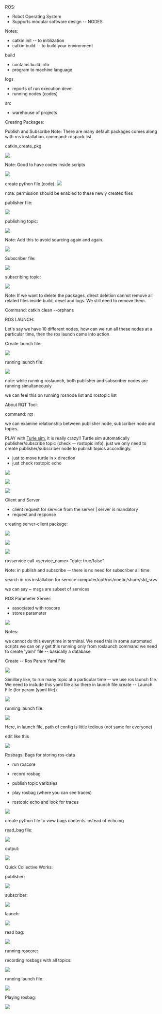 ROS:
- Robot Operating System
- Supports modular software design -- NODES

Notes:
- catkin init -- to initilization
- catkin build -- to build your environment

build
- contains build info
- program to machine language

logs
- reports of run execution
devel
- running nodes (codes)

src
- warehouse of projects


Creating Packages:

Publish and Subscribe
Note: There are many default packages comes along with ros installation.
command: rospack list

catkin_create_pkg <name>

![](images/Pictures/10000201000002980000005AA02A981BD5EBB9E1.png)

Note:
Good to have codes inside scripts

![](images/Pictures/100002010000019B00000050B5D03FB9A0AA1E71.png)

create python file (code):
![](images/Pictures/10000201000001E40000002E4C50BA877544BBFC.png)

note: permission should be enabled to these newly created files

publisher file:

![](images/Pictures/100002010000028400000141E5CAFAE853AC66EA.png)

publishing topic:

![](images/Pictures/10000201000002990000028442BCFAE09A7481EE.png)

Note:
Add this to avoid sourcing again and again.

![](images/Pictures/1000020100000249000000841A63C7999262818E.png)

Subscriber file:

![](images/Pictures/10000201000003140000014A3DC5EF67BE6B57FD.png)

subscribing topic:

![](images/Pictures/100002010000029A00000256D995D03AEF201069.png)

Note: If we want to delete the packages, direct deletion cannot remove
all related files inside build, devel and logs. We still need to remove
them.

Command: catkin clean --orphans

ROS LAUNCH:

Let's say we have 10 different nodes, how can we run all these nodes at
a particular time, then the ros launch came into action.

Create launch file:

![](images/Pictures/100002010000036D00000088176A95DCB1973F26.png)

running launch file:

![](images/Pictures/1000020100000269000002378C8B0880A843ACA9.png)

note: while running roslaunch, both publisher and subscriber nodes are
running simultaneously

we can feel this on running rosnode list and rostopic list

About RQT Tool:

command: rqt

we can examine relationship between publisher node, subscriber node and
topics.

PLAY with [Turle sim](https://wiki.ros.org/turtlesim), it is really
crazy!!
Turtle sim automatically publisher/subscribe topic (check -- rostopic
info), just we only need to create publisher/subscriber node to publish
topics accordingly.

- just to move turtle in x direction
- just check rostopic echo

![](images/Pictures/100002010000028A00000146B59C2EDFFABDEC1F.png)

![](images/Pictures/10000201000002AE0000020ECD7230F8C143FD33.png)

![](images/Pictures/100002010000054800000294CD2C2D48C15302F5.png)


Client and Server

- client request for service from the server | server is mandatory
- request and response

creating server-client package:

![](images/Pictures/1000020100000236000002110D7A447D48A3AAE5.png)

![](images/Pictures/1000020100000219000001B611151922A4610FAC.png)

![](images/Pictures/100002010000027B00000268A801AF1CDE3F1745.png)

rosservice call <service_name> "date: true/false"

Note: in publish and subscribe -- there is no need for subscriber all
time

search in ros installation for service
computer/opt/ros/noetic/share/std_srvs

we can say ~ msgs are subset of services


ROS Parameter Server:
- associated with roscore
- stores parameter

![](images/Pictures/100002010000029E0000027788EEA72C11FF78AB.png)

Notes:

we cannot do this everytime in terminal. We need this in some automated
scripts
we can only get this running only from roslaunch command
we need to create 'yaml' file -- basically a database

Create -- Ros Param Yaml File

![](images/Pictures/100002010000013000000075B34CCE77EDBD2903.png)

Simillary like, to run many topic at a particular time -- we use ros
launch file.
We need to include this yaml file also there in launch file
create -- Launch File (for param (yaml file))

![](images/Pictures/100002010000035A0000008B2E24AACB150F6AA0.png)

running launch file:

![](images/Pictures/10000201000002990000029370225C5899F8BE7D.png)

Here, in launch file, path of config is little tedious (not same for
everyone)

edit like this

![](images/Pictures/10000201000002C00000007E13C5F1F7E0007270.png)

Rosbags:
Bags for storing ros-data

- run roscore
- record rosbag
- publish topic varibales

- play rosbag (where you can see traces)
- rostopic echo and look for traces

![](images/Pictures/10000201000002980000028191E7F81811320D8F.png)

create python file to view bags contents instead of echoing

read_bag file:

![](images/Pictures/100002010000031C0000012E9AB68057BDA50987.png)

output:

![](images/Pictures/10000201000002320000011C0A7FDBA03D2912FB.png)

Quick Collective Works:

publisher:

![](images/Pictures/100002010000029E0000017BC40001BDD92D7EE4.png)

subscriber:

![](images/Pictures/100002010000031E00000167B47D7202D70E3C8E.png)

launch:

![](images/Pictures/100002010000038400000099EA502A3F90B27D49.png)

read bag:

![](images/Pictures/100002010000031B0000023802A0E17C3AA8654D.png)

running roscore:

recording rosbags with all topics:

![](images/Pictures/1000020100000268000001197BD511256DF508B2.png)

running launch file:

![](images/Pictures/10000201000002730000008180B102D84F7734E4.png)

Playing rosbag:

![](images/Pictures/10000201000001E5000002582AA2084BE90965D8.png)

